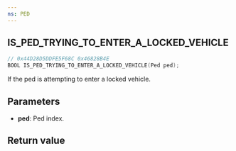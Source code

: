 ```yaml
---
ns: PED
---
```

## IS_PED_TRYING_TO_ENTER_A_LOCKED_VEHICLE

```c
// 0x44D28D5DDFE5F68C 0x46828B4E
BOOL IS_PED_TRYING_TO_ENTER_A_LOCKED_VEHICLE(Ped ped);
```

If the ped is attempting to enter a locked vehicle.

## Parameters
* **ped**: Ped index.

## Return value
